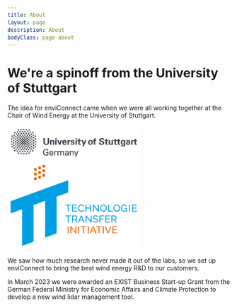 ```yaml
---
title: About
layout: page
description: About
bodyClass: page-about
---
```



# We're a spinoff from the University of Stuttgart

The idea for enviConnect came when we were all working together at the Chair of Wind Energy at the University of Stuttgart.

<img src="/images/logo/unistuttgart_logo_englisch_cmyk.png" alt="Universität Stuttgart" width="300" height="auto">
<img src="/images/logo/tti-logo-cover.svg" alt="TTI" width="300" height="auto">


We saw how much research never made it out of the labs, so we set up enviConnect to bring the best wind energy R&D to our customers.




In March 2023 we were awarded an EXIST Business Start-up Grant from the German Federal Ministry for Economic Affairs and Climate Protection to develop a new wind lidar management tool.
